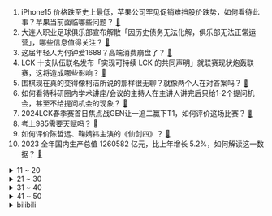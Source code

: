 1. iPhone15 价格跌至史上最低，苹果公司罕见促销难挡股价跌势，如何看待此事？苹果当前面临哪些问题？ [:link:](https://www.zhihu.com/question/639927719)
2. 大连人职业足球俱乐部宣布解散「因历史债务无法化解，俱乐部无法正常运营」，哪些信息值得关注？ [:link:](https://www.zhihu.com/question/639958449)
3. 这届年轻人为何钟爱1688？高端消费崩盘了？ [:link:](https://www.zhihu.com/question/639931897)
4. LCK 十支队伍联名发布「实现可持续 LCK 的共同声明」就联赛现状炮轰联赛，这将造成哪些影响？ [:link:](https://www.zhihu.com/question/639920932)
5. 围棋现在真的变得像柯洁所说的那样很无聊？就像两个人在对答案吗？ [:link:](https://www.zhihu.com/question/639562315)
6. 如何看待科研圈内学术讲座/会议的主持人在主讲人讲完后只给1-2个提问机会，甚至不给提问机会的现象？ [:link:](https://www.zhihu.com/question/639481422)
7. 2024LCK春季赛首日焦点战GEN让一追二赢下T1，如何评价这场比赛？ [:link:](https://www.zhihu.com/question/639950921)
8. 考上985需要天赋吗？ [:link:](https://www.zhihu.com/question/264197730)
9. 如何评价陈哲远、鞠婧祎主演的《仙剑四》？ [:link:](https://www.zhihu.com/question/639922593)
10. 2023 全年国内生产总值 1260582 亿元，比上年增长 5.2%，如何解读这一数据？ [:link:](https://www.zhihu.com/question/639892780)
<details>
<summary>11 ~ 20</summary>

11. 华中农业大学通报「教师黄某某被举报学术不端」，称启动调查程序，调查程序是怎样的？哪些信息值得关注？ [:link:](https://www.zhihu.com/question/639885875)
12. 媒体调查「美团平台给骑手大量规划『逆行』送餐路线」，或为压缩配送时间减少配送费，如何看待此事？ [:link:](https://www.zhihu.com/question/639547356)
13. 2023 年全国房地产开发投资 110913 亿元，比上年下降 9.6%，如何解读？哪些信息值得关注？ [:link:](https://www.zhihu.com/question/639893278)
14. 如何评价Ubisoft 高层的表示：玩家应习惯不再“拥有”电子游戏的时代? [:link:](https://www.zhihu.com/question/639885865)
15. 1 月 18 日是腊八节，这个节日是怎么来的？为什么喝腊八粥的习俗能够流传至今？ [:link:](https://www.zhihu.com/question/639053175)
16. 上海话里爷叔是什么意思？ [:link:](https://www.zhihu.com/question/638909250)
17. 南京一劳动争议案审结：「微信办公」构成加班，须支付加班工资，如何看待此事？ [:link:](https://www.zhihu.com/question/639920477)
18. 卡塔尔亚洲杯小组赛国足 0:0 黎巴嫩，武磊错失良机，如何评价本场比赛？ [:link:](https://www.zhihu.com/question/639933231)
19. 《黑土无言》第10集拍得如何？有哪些值得关注的剧情点？ [:link:](https://www.zhihu.com/question/639915248)
20. 俞敏洪建议一周放假两天半到三天，如何看待这一建议？ [:link:](https://www.zhihu.com/question/639763076)
</details>
<details>
<summary>21 ~ 30</summary>

21. 考古人员遇到过不可思议的事情吗？ [:link:](https://www.zhihu.com/question/286619921)
22. 改变自己和接纳自己是矛盾的吗？ [:link:](https://www.zhihu.com/question/639867917)
23. 文笔挑战：窗外雪，眼前人，___________怎么接？ [:link:](https://www.zhihu.com/question/639578960)
24. 如果有一天，有个人跑来跟你讲：“你只是我的克隆体。”那你会萌生什么想法? [:link:](https://www.zhihu.com/question/639677829)
25. 吃得苦中苦，就能成为人上人吗? [:link:](https://www.zhihu.com/question/637473468)
26. 如何看待本赛季在所有至少防守250次投篮的球员中，詹姆斯主防的球员命中率只有40.7%？ [:link:](https://www.zhihu.com/question/639891266)
27. 如何评价孙千、魏哲鸣主演的电视剧《19层》? [:link:](https://www.zhihu.com/question/639842303)
28. 如何评价咒术回战248话？ [:link:](https://www.zhihu.com/question/639921328)
29. 新的一年，有什么缓解年龄焦虑和精神内耗的好办法？ [:link:](https://www.zhihu.com/question/639788651)
30. 怎样才能早起啊？ [:link:](https://www.zhihu.com/question/564277385)
</details>
<details>
<summary>31 ~ 40</summary>

31. 如何看待2024年广东省考公告变化？ [:link:](https://www.zhihu.com/question/639662710)
32. 凝聚态物理方向，如何有针对性的学习python？ [:link:](https://www.zhihu.com/question/620533805)
33. 猫狗双全的家庭，你们家的猫和狗关系好不好？发生过哪些趣事？ [:link:](https://www.zhihu.com/question/626590834)
34. 养宠物人可以忍受宠物上床吗？ [:link:](https://www.zhihu.com/question/637478871)
35. 2023 年全年居民消费价格（CPI）比上年上涨 0.2% ，如何解读这一数据？ [:link:](https://www.zhihu.com/question/639893206)
36. 12 月 70 城房价出炉，商品住宅销售价格环比下降，同比有涨有降，如何解读？哪些信息值得关注？ [:link:](https://www.zhihu.com/question/639890162)
37. 史上杀气最重的古诗词有哪些？ [:link:](https://www.zhihu.com/question/639934170)
38. 为什么我感觉《乡土中国》中的理论过时了？ [:link:](https://www.zhihu.com/question/570333080)
39. 生活中受益最大的好习惯是什么？ [:link:](https://www.zhihu.com/question/291913952)
40. 国足 vs 黎巴嫩评分：武磊 6.2 分连续两场全场最低，张琳芃全队最高，如果是你会如何打分？ [:link:](https://www.zhihu.com/question/639977680)
</details>
<details>
<summary>41 ~ 50</summary>

41. 国家安全机关破获数百起台湾间谍窃密案件，打掉多个台湾情治部门针对大陆布建的情报网络，哪些信息值得关注？ [:link:](https://www.zhihu.com/question/639887822)
42. 教师入职半年被举报不符合「人才引进」政策遭劝退，校方回应「非名校毕业生」，如何看待此事？ [:link:](https://www.zhihu.com/question/639756077)
43. 有没有一张照片，能证明猫咪很开心的样子？ [:link:](https://www.zhihu.com/question/638471717)
44. 你最喜欢哪个物理学家？ [:link:](https://www.zhihu.com/question/638273140)
45. 1 月 17 日天舟七号货运飞船发射任务取得圆满成功，此次发射将完成哪些任务？ [:link:](https://www.zhihu.com/question/639935069)
46. 骑自行车能把肚子练瘦吗？ [:link:](https://www.zhihu.com/question/635659736)
47. 绝对光滑的球体怎么判断是否在旋转？ [:link:](https://www.zhihu.com/question/639268955)
48. 为什么妃英理狠得下心让不足十岁的毛利兰待在啥也不干的小五郎身边？ [:link:](https://www.zhihu.com/question/406355500)
49. 如何理解心理学教授徐洁分享的「原生家庭概念在当下被放大是社会的进步」？ [:link:](https://www.zhihu.com/question/639789044)
50. 你觉得健身最忌讳的是什么？ [:link:](https://www.zhihu.com/question/639757701)
</details><details>
<summary>bilibili</summary>

</details>